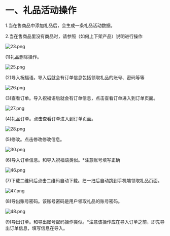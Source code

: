 # 一、礼品活动操作

1.当在售商品中添加礼品后，会生成一条礼品活动数据。

2.当在售商品里没有商品时，请参照（如何上下架产品）说明进行操作

![23.png](http://tradeany-test.oss-cn-qingdao.aliyuncs.com/2020/10/12/MjAyMDEwMTIwNjUwMzYyMw==.png)

(1)礼品删除操作。

![25.png](http://tradeany-test.oss-cn-qingdao.aliyuncs.com/2020/10/12/MjAyMDEwMTIwNjUxMTAyNQ==.png)

(2)导入祝福语。导入后就会有订单信息包括领取礼品的账号、密码等等

![26.png](http://tradeany-test.oss-cn-qingdao.aliyuncs.com/2020/10/12/MjAyMDEwMTIwNjUxNTQyNg==.png)

(3)查看订单。导入祝福语后就会有订单信息，点击查看订单进入到订单页面。

![27.png](http://tradeany-test.oss-cn-qingdao.aliyuncs.com/2020/10/12/MjAyMDEwMTIwNjUyNDgyNw==.png)

(4)礼品订单。点击查看订单进入到订单页面。

![28.png](http://tradeany-test.oss-cn-qingdao.aliyuncs.com/2020/10/12/MjAyMDEwMTIwNjUzMjIyOA==.png)

(5)修改。点击修改修改信息。

![30.png](http://tradeany-test.oss-cn-qingdao.aliyuncs.com/2020/10/12/MjAyMDEwMTIwNjU0MDAzMA==.png)

(6)导入订单信息。和导入祝福语类似。*注意账号填写正确

![46.png](http://tradeany-test.oss-cn-qingdao.aliyuncs.com/2020/10/12/MjAyMDEwMTIwODMwMTg0Ng==.png)

(7)下载二维码后点击二维码自动下载。扫一扫后自动跳到手机端领取礼品页面。

![47.png](http://tradeany-test.oss-cn-qingdao.aliyuncs.com/2020/10/12/MjAyMDEwMTIwODMzMDI0Nw==.png)

(8)导出账号密码。该账号密码是用户领取礼品的账号密码。

![48.png](http://tradeany-test.oss-cn-qingdao.aliyuncs.com/2020/10/12/MjAyMDEwMTIwODM4MDM0OA==.png)

(9)导出订单。和导出账号密码操作类似。*注意该操作应在导入订单之前，即先导出订单信息，填写信息在导入。  